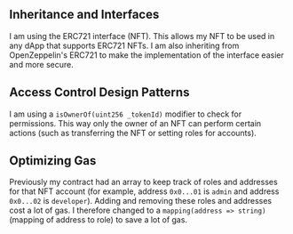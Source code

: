## Inheritance and Interfaces
I am using the ERC721 interface (NFT). This allows my NFT to be used in any dApp that supports ERC721 NFTs. I am also inheriting from OpenZeppelin's ERC721 to make the implementation of the interface easier and more secure.

## Access Control Design Patterns
I am using a `isOwnerOf(uint256 _tokenId)` modifier to check for permissions. This way only the owner of an NFT can perform certain actions (such as transferring the NFT or setting roles for accounts).

## Optimizing Gas
Previously my contract had an array to keep track of roles and addresses for that NFT account (for example, address `0x0...01` is `admin` and address `0x0...02` is `developer`). Adding and removing these roles and addresses cost a lot of gas. I therefore changed to a `mapping(address => string)` (mapping of address to role) to save a lot of gas.